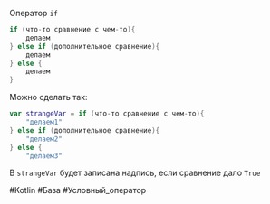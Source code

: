 Оператор `if` 
```Kotlin
if (что-то сравнение с чем-то){
	делаем
} else if (дополнительное сравнение){
	делаем
} else {
	делаем
}
```
Можно сделать так:
```Kotlin
var strangeVar = if (что-то сравнение с чем-то){
	"делаем1"
} else if (дополнительное сравнение){
	"делаем2"
} else {
	"делаем3"
```
В `strangeVar` будет записана надпись, если сравнение дало `True` 

#Kotlin #База #Условный_оператор